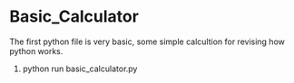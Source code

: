 # Basic_Calculator


The first python file is very basic, some simple calcultion for revising how python works.
1. python run basic_calculator.py

